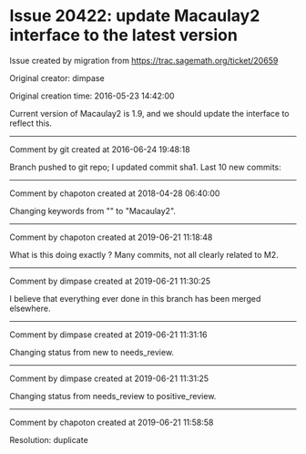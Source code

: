 # Issue 20422: update Macaulay2 interface to the latest version

Issue created by migration from https://trac.sagemath.org/ticket/20659

Original creator: dimpase

Original creation time: 2016-05-23 14:42:00

Current version of Macaulay2 is 1.9, and we should update the interface to reflect this.


---

Comment by git created at 2016-06-24 19:48:18

Branch pushed to git repo; I updated commit sha1. Last 10 new commits:


---

Comment by chapoton created at 2018-04-28 06:40:00

Changing keywords from "" to "Macaulay2".


---

Comment by chapoton created at 2019-06-21 11:18:48

What is this doing exactly ? Many commits, not all clearly related to M2.


---

Comment by dimpase created at 2019-06-21 11:30:25

I believe that everything ever done in this branch has been merged elsewhere.


---

Comment by dimpase created at 2019-06-21 11:31:16

Changing status from new to needs_review.


---

Comment by dimpase created at 2019-06-21 11:31:25

Changing status from needs_review to positive_review.


---

Comment by chapoton created at 2019-06-21 11:58:58

Resolution: duplicate
